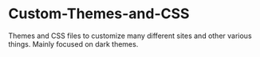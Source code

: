 # Custom-Themes-and-CSS
Themes and CSS files to customize many different sites and other various things. Mainly focused on dark themes.
